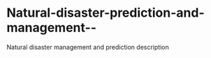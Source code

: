 # Natural-disaster-prediction-and-management--
Natural disaster management and prediction description 
